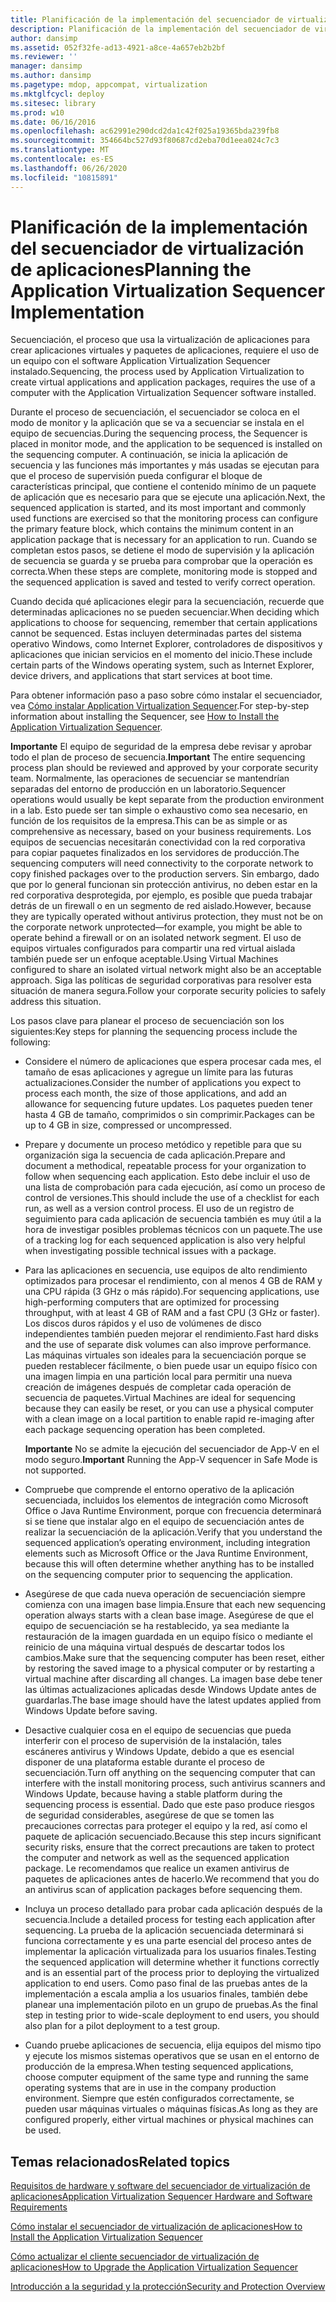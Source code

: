 ```yaml
---
title: Planificación de la implementación del secuenciador de virtualización de aplicaciones
description: Planificación de la implementación del secuenciador de virtualización de aplicaciones
author: dansimp
ms.assetid: 052f32fe-ad13-4921-a8ce-4a657eb2b2bf
ms.reviewer: ''
manager: dansimp
ms.author: dansimp
ms.pagetype: mdop, appcompat, virtualization
ms.mktglfcycl: deploy
ms.sitesec: library
ms.prod: w10
ms.date: 06/16/2016
ms.openlocfilehash: ac62991e290dcd2da1c42f025a19365bda239fb8
ms.sourcegitcommit: 354664bc527d93f80687cd2eba70d1eea024c7c3
ms.translationtype: MT
ms.contentlocale: es-ES
ms.lasthandoff: 06/26/2020
ms.locfileid: "10815891"
---
```

# <span data-ttu-id="97398-103">Planificación de la implementación del secuenciador de virtualización de aplicaciones</span><span class="sxs-lookup"><span data-stu-id="97398-103">Planning the Application Virtualization Sequencer Implementation</span></span>


<span data-ttu-id="97398-104">Secuenciación, el proceso que usa la virtualización de aplicaciones para crear aplicaciones virtuales y paquetes de aplicaciones, requiere el uso de un equipo con el software Application Virtualization Sequencer instalado.</span><span class="sxs-lookup"><span data-stu-id="97398-104">Sequencing, the process used by Application Virtualization to create virtual applications and application packages, requires the use of a computer with the Application Virtualization Sequencer software installed.</span></span>

<span data-ttu-id="97398-105">Durante el proceso de secuenciación, el secuenciador se coloca en el modo de monitor y la aplicación que se va a secuenciar se instala en el equipo de secuencias.</span><span class="sxs-lookup"><span data-stu-id="97398-105">During the sequencing process, the Sequencer is placed in monitor mode, and the application to be sequenced is installed on the sequencing computer.</span></span> <span data-ttu-id="97398-106">A continuación, se inicia la aplicación de secuencia y las funciones más importantes y más usadas se ejecutan para que el proceso de supervisión pueda configurar el bloque de características principal, que contiene el contenido mínimo de un paquete de aplicación que es necesario para que se ejecute una aplicación.</span><span class="sxs-lookup"><span data-stu-id="97398-106">Next, the sequenced application is started, and its most important and commonly used functions are exercised so that the monitoring process can configure the primary feature block, which contains the minimum content in an application package that is necessary for an application to run.</span></span> <span data-ttu-id="97398-107">Cuando se completan estos pasos, se detiene el modo de supervisión y la aplicación de secuencia se guarda y se prueba para comprobar que la operación es correcta.</span><span class="sxs-lookup"><span data-stu-id="97398-107">When these steps are complete, monitoring mode is stopped and the sequenced application is saved and tested to verify correct operation.</span></span>

<span data-ttu-id="97398-108">Cuando decida qué aplicaciones elegir para la secuenciación, recuerde que determinadas aplicaciones no se pueden secuenciar.</span><span class="sxs-lookup"><span data-stu-id="97398-108">When deciding which applications to choose for sequencing, remember that certain applications cannot be sequenced.</span></span> <span data-ttu-id="97398-109">Estas incluyen determinadas partes del sistema operativo Windows, como Internet Explorer, controladores de dispositivos y aplicaciones que inician servicios en el momento del inicio.</span><span class="sxs-lookup"><span data-stu-id="97398-109">These include certain parts of the Windows operating system, such as Internet Explorer, device drivers, and applications that start services at boot time.</span></span>

<span data-ttu-id="97398-110">Para obtener información paso a paso sobre cómo instalar el secuenciador, vea [Cómo instalar Application Virtualization Sequencer](how-to-install-the-application-virtualization-sequencer.md).</span><span class="sxs-lookup"><span data-stu-id="97398-110">For step-by-step information about installing the Sequencer, see [How to Install the Application Virtualization Sequencer](how-to-install-the-application-virtualization-sequencer.md).</span></span>

<span data-ttu-id="97398-111">**Importante**  El equipo de seguridad de la empresa debe revisar y aprobar todo el plan de proceso de secuencia.</span><span class="sxs-lookup"><span data-stu-id="97398-111">**Important** The entire sequencing process plan should be reviewed and approved by your corporate security team.</span></span> <span data-ttu-id="97398-112">Normalmente, las operaciones de secuenciar se mantendrían separadas del entorno de producción en un laboratorio.</span><span class="sxs-lookup"><span data-stu-id="97398-112">Sequencer operations would usually be kept separate from the production environment in a lab.</span></span> <span data-ttu-id="97398-113">Esto puede ser tan simple o exhaustivo como sea necesario, en función de los requisitos de la empresa.</span><span class="sxs-lookup"><span data-stu-id="97398-113">This can be as simple or as comprehensive as necessary, based on your business requirements.</span></span> <span data-ttu-id="97398-114">Los equipos de secuencias necesitarán conectividad con la red corporativa para copiar paquetes finalizados en los servidores de producción.</span><span class="sxs-lookup"><span data-stu-id="97398-114">The sequencing computers will need connectivity to the corporate network to copy finished packages over to the production servers.</span></span> <span data-ttu-id="97398-115">Sin embargo, dado que por lo general funcionan sin protección antivirus, no deben estar en la red corporativa desprotegida, por ejemplo, es posible que pueda trabajar detrás de un firewall o en un segmento de red aislado.</span><span class="sxs-lookup"><span data-stu-id="97398-115">However, because they are typically operated without antivirus protection, they must not be on the corporate network unprotected—for example, you might be able to operate behind a firewall or on an isolated network segment.</span></span> <span data-ttu-id="97398-116">El uso de equipos virtuales configurados para compartir una red virtual aislada también puede ser un enfoque aceptable.</span><span class="sxs-lookup"><span data-stu-id="97398-116">Using Virtual Machines configured to share an isolated virtual network might also be an acceptable approach.</span></span> <span data-ttu-id="97398-117">Siga las políticas de seguridad corporativas para resolver esta situación de manera segura.</span><span class="sxs-lookup"><span data-stu-id="97398-117">Follow your corporate security policies to safely address this situation.</span></span>

 

<span data-ttu-id="97398-118">Los pasos clave para planear el proceso de secuenciación son los siguientes:</span><span class="sxs-lookup"><span data-stu-id="97398-118">Key steps for planning the sequencing process include the following:</span></span>

-   <span data-ttu-id="97398-119">Considere el número de aplicaciones que espera procesar cada mes, el tamaño de esas aplicaciones y agregue un límite para las futuras actualizaciones.</span><span class="sxs-lookup"><span data-stu-id="97398-119">Consider the number of applications you expect to process each month, the size of those applications, and add an allowance for sequencing future updates.</span></span> <span data-ttu-id="97398-120">Los paquetes pueden tener hasta 4 GB de tamaño, comprimidos o sin comprimir.</span><span class="sxs-lookup"><span data-stu-id="97398-120">Packages can be up to 4 GB in size, compressed or uncompressed.</span></span>

-   <span data-ttu-id="97398-121">Prepare y documente un proceso metódico y repetible para que su organización siga la secuencia de cada aplicación.</span><span class="sxs-lookup"><span data-stu-id="97398-121">Prepare and document a methodical, repeatable process for your organization to follow when sequencing each application.</span></span> <span data-ttu-id="97398-122">Esto debe incluir el uso de una lista de comprobación para cada ejecución, así como un proceso de control de versiones.</span><span class="sxs-lookup"><span data-stu-id="97398-122">This should include the use of a checklist for each run, as well as a version control process.</span></span> <span data-ttu-id="97398-123">El uso de un registro de seguimiento para cada aplicación de secuencia también es muy útil a la hora de investigar posibles problemas técnicos con un paquete.</span><span class="sxs-lookup"><span data-stu-id="97398-123">The use of a tracking log for each sequenced application is also very helpful when investigating possible technical issues with a package.</span></span>

-   <span data-ttu-id="97398-124">Para las aplicaciones en secuencia, use equipos de alto rendimiento optimizados para procesar el rendimiento, con al menos 4 GB de RAM y una CPU rápida (3 GHz o más rápido).</span><span class="sxs-lookup"><span data-stu-id="97398-124">For sequencing applications, use high-performing computers that are optimized for processing throughput, with at least 4 GB of RAM and a fast CPU (3 GHz or faster).</span></span> <span data-ttu-id="97398-125">Los discos duros rápidos y el uso de volúmenes de disco independientes también pueden mejorar el rendimiento.</span><span class="sxs-lookup"><span data-stu-id="97398-125">Fast hard disks and the use of separate disk volumes can also improve performance.</span></span> <span data-ttu-id="97398-126">Las máquinas virtuales son ideales para la secuenciación porque se pueden restablecer fácilmente, o bien puede usar un equipo físico con una imagen limpia en una partición local para permitir una nueva creación de imágenes después de completar cada operación de secuencia de paquetes.</span><span class="sxs-lookup"><span data-stu-id="97398-126">Virtual Machines are ideal for sequencing because they can easily be reset, or you can use a physical computer with a clean image on a local partition to enable rapid re-imaging after each package sequencing operation has been completed.</span></span>

    <span data-ttu-id="97398-127">**Importante**  No se admite la ejecución del secuenciador de App-V en el modo seguro.</span><span class="sxs-lookup"><span data-stu-id="97398-127">**Important** Running the App-V sequencer in Safe Mode is not supported.</span></span>

     

-   <span data-ttu-id="97398-128">Compruebe que comprende el entorno operativo de la aplicación secuenciada, incluidos los elementos de integración como Microsoft Office o Java Runtime Environment, porque con frecuencia determinará si se tiene que instalar algo en el equipo de secuenciación antes de realizar la secuenciación de la aplicación.</span><span class="sxs-lookup"><span data-stu-id="97398-128">Verify that you understand the sequenced application’s operating environment, including integration elements such as Microsoft Office or the Java Runtime Environment, because this will often determine whether anything has to be installed on the sequencing computer prior to sequencing the application.</span></span>

-   <span data-ttu-id="97398-129">Asegúrese de que cada nueva operación de secuenciación siempre comienza con una imagen base limpia.</span><span class="sxs-lookup"><span data-stu-id="97398-129">Ensure that each new sequencing operation always starts with a clean base image.</span></span> <span data-ttu-id="97398-130">Asegúrese de que el equipo de secuenciación se ha restablecido, ya sea mediante la restauración de la imagen guardada en un equipo físico o mediante el reinicio de una máquina virtual después de descartar todos los cambios.</span><span class="sxs-lookup"><span data-stu-id="97398-130">Make sure that the sequencing computer has been reset, either by restoring the saved image to a physical computer or by restarting a virtual machine after discarding all changes.</span></span> <span data-ttu-id="97398-131">La imagen base debe tener las últimas actualizaciones aplicadas desde Windows Update antes de guardarlas.</span><span class="sxs-lookup"><span data-stu-id="97398-131">The base image should have the latest updates applied from Windows Update before saving.</span></span>

-   <span data-ttu-id="97398-132">Desactive cualquier cosa en el equipo de secuencias que pueda interferir con el proceso de supervisión de la instalación, tales escáneres antivirus y Windows Update, debido a que es esencial disponer de una plataforma estable durante el proceso de secuenciación.</span><span class="sxs-lookup"><span data-stu-id="97398-132">Turn off anything on the sequencing computer that can interfere with the install monitoring process, such antivirus scanners and Windows Update, because having a stable platform during the sequencing process is essential.</span></span> <span data-ttu-id="97398-133">Dado que este paso produce riesgos de seguridad considerables, asegúrese de que se tomen las precauciones correctas para proteger el equipo y la red, así como el paquete de aplicación secuenciado.</span><span class="sxs-lookup"><span data-stu-id="97398-133">Because this step incurs significant security risks, ensure that the correct precautions are taken to protect the computer and network as well as the sequenced application package.</span></span> <span data-ttu-id="97398-134">Le recomendamos que realice un examen antivirus de paquetes de aplicaciones antes de hacerlo.</span><span class="sxs-lookup"><span data-stu-id="97398-134">We recommend that you do an antivirus scan of application packages before sequencing them.</span></span>

-   <span data-ttu-id="97398-135">Incluya un proceso detallado para probar cada aplicación después de la secuencia.</span><span class="sxs-lookup"><span data-stu-id="97398-135">Include a detailed process for testing each application after sequencing.</span></span> <span data-ttu-id="97398-136">La prueba de la aplicación secuenciada determinará si funciona correctamente y es una parte esencial del proceso antes de implementar la aplicación virtualizada para los usuarios finales.</span><span class="sxs-lookup"><span data-stu-id="97398-136">Testing the sequenced application will determine whether it functions correctly and is an essential part of the process prior to deploying the virtualized application to end users.</span></span> <span data-ttu-id="97398-137">Como paso final de las pruebas antes de la implementación a escala amplia a los usuarios finales, también debe planear una implementación piloto en un grupo de pruebas.</span><span class="sxs-lookup"><span data-stu-id="97398-137">As the final step in testing prior to wide-scale deployment to end users, you should also plan for a pilot deployment to a test group.</span></span>

-   <span data-ttu-id="97398-138">Cuando pruebe aplicaciones de secuencia, elija equipos del mismo tipo y ejecute los mismos sistemas operativos que se usan en el entorno de producción de la empresa.</span><span class="sxs-lookup"><span data-stu-id="97398-138">When testing sequenced applications, choose computer equipment of the same type and running the same operating systems that are in use in the company production environment.</span></span> <span data-ttu-id="97398-139">Siempre que estén configurados correctamente, se pueden usar máquinas virtuales o máquinas físicas.</span><span class="sxs-lookup"><span data-stu-id="97398-139">As long as they are configured properly, either virtual machines or physical machines can be used.</span></span>

## <span data-ttu-id="97398-140">Temas relacionados</span><span class="sxs-lookup"><span data-stu-id="97398-140">Related topics</span></span>


[<span data-ttu-id="97398-141">Requisitos de hardware y software del secuenciador de virtualización de aplicaciones</span><span class="sxs-lookup"><span data-stu-id="97398-141">Application Virtualization Sequencer Hardware and Software Requirements</span></span>](application-virtualization-sequencer-hardware-and-software-requirements.md)

[<span data-ttu-id="97398-142">Cómo instalar el secuenciador de virtualización de aplicaciones</span><span class="sxs-lookup"><span data-stu-id="97398-142">How to Install the Application Virtualization Sequencer</span></span>](how-to-install-the-application-virtualization-sequencer.md)

[<span data-ttu-id="97398-143">Cómo actualizar el cliente secuenciador de virtualización de aplicaciones</span><span class="sxs-lookup"><span data-stu-id="97398-143">How to Upgrade the Application Virtualization Sequencer</span></span>](how-to-upgrade-the-application-virtualization-sequencer.md)

[<span data-ttu-id="97398-144">Introducción a la seguridad y la protección</span><span class="sxs-lookup"><span data-stu-id="97398-144">Security and Protection Overview</span></span>](security-and-protection-overview.md)

 

 





